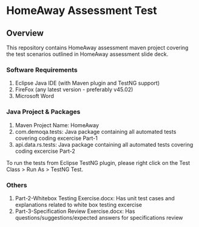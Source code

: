 # HomeAway Assessment Test

## Overview
This repository contains HomeAway assessment maven project covering the test scenarios outlined in HomeAway assessment slide deck.  

### Software Requirements
1. Eclipse Java IDE (with Maven plugin and TestNG support)
2. FireFox (any latest version - preferably v45.02)
3. Microsoft Word

### Java Project & Packages
1. Maven Project Name: HomeAway
2. com.demoqa.tests: Java package containing all automated tests covering coding excercise Part-1
3. api.data.rs.tests: Java package containing all automated tests covering coding excercise Part-2

To run the tests from Eclipse TestNG plugin, please right click on the Test Class > Run As > TestNG Test.

### Others
1. Part-2-Whitebox Testing Exercise.docx: Has unit test cases and  explanations related to white box testing excercise
2. Part-3-Specification Review Exercise.docx: Has questions/suggestions/expected answers for specifications review


